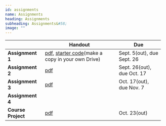 ```yaml
---
id: assignments
name: Assignments
heading: Assignments
subheading: Assignments&#58;
image: ""
---
```



|           | Handout                | Due
|-----------|------------------------|---------
| **Assignment 1**   | [pdf](assets/assignments/a1.pdf), [starter code](https://colab.research.google.com/github/bowang-lab/csc413-2024/blob/master/assets/assignments/a1-code.ipynb)(make a copy in your own Drive)   | Sept. 5(out), due Sept. 26
| **Assignment 2**   |  [pdf](assets/assignments/a2.pdf)  | Sept. 26(out), due Oct. 17
| **Assignment 3**   | [pdf](assets/assignments/A2.pdf)   | Oct. 17(out), due Nov. 7
| **Assignment 4**   |   | 
| **Course Project**   | [pdf](assets/assignments/project.pdf)  | Oct. 23(out)

<br/> 
